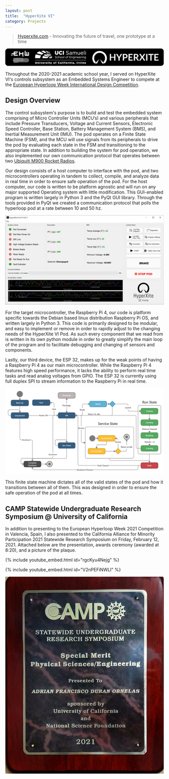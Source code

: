 ```yaml
---
layout: post
title:  "HyperXite VI"
category: Projects
---
```


> [Hyperxite.com](https://www.hyperxite.com/) - Innovating the future of travel, one prototype at a time

![HyperXite Logo](/assets/HyperXite/hx_eng_logo.png)

Throughout the 2020-2021 academic school year, I served on HyperXite VI's controls subsystem as an Embedded Systems Engineer to compete at the [European Hyperloop Week International Design Competition](https://hyperloopweek.com/).

<!--more-->


## Design Overview

The control subsystem's purpose is to build and test the embedded system comprising of Micro Controller Units (MCU’s) and various peripherals that include Pressure Transducers, Voltage and Current Sensors, Electronic Speed Controller, Base Station, Battery Management System (BMS), and Inertial Measurement Unit (IMU). The pod operates on a Finite State Machine (FSM), and the MCU will use signals from its peripherals to drive the pod by evaluating each state in the FSM and transitioning to the appropriate state. In addition to building the system for pod operation, we also implemented our own communication protocol that operates between two [Ubiquiti M900 Rocket Radios](https://www.ui.com/airmax/rocketm/). 

Our design consists of a host computer to interface with the pod, and two microcontrollers operating in tandem to collect, compile, and analyze data in real time in order to ensure safe operation of the pod. For the host computer, our code is written to be platform agnostic and will run on any major supported Operating system with little modification. This GUI-enabled program is written largely in Python 3 and the PyQt GUI library. Through the tools provided in PyQt we created a communication protocol that polls the hyperloop pod at a rate between 10 and 50 hz. 

![HyperXite Gui](/assets/HyperXite/hx_gui.png)

For the target microcontroller, the Raspberry Pi 4, our code is platform specific towards the Debian based linux distribution Raspberry Pi OS, and written largely in Python 3. This code is primarily designed to be modular, and easy to implement or remove in order to rapidly adjust to the changing needs of the HyperXite VI Pod. As such every component that we read from is written in its own python module in order to greatly simplify the main loop of the program and to facilitate debugging and changing of sensors and components.

Lastly, our third device, the ESP 32, makes up for the weak points of having a Raspberry Pi 4 as our main microcontroller. While the Raspberry Pi 4 features high speed performance, it lacks the ability to perform real time tasks and read analog voltages from GPIO. The ESP 32 is currently using full duplex SPI to stream information to the Raspberry Pi in real time. 

![Finite State Machine](/assets/HyperXite/FSM.png)

This finite state machine dictates all of the valid states of the pod and how it transitions between all of them. This was designed in order to ensure the safe operation of the pod at all times.

## CAMP Statewide Undergraduate Research Symposium @ University of California

In addition to presenting to the European Hyperloop Week 2021 Competition in Valencia, Spain, I also presented to the California Alliance for Minority Participation 2021 Statewide Research Symposium  on Friday, February 12, 2021. Attached below are the presentation, awards ceremony (awarded at 8:20), and a picture of the plaque.

{% include youtube_embed.html id="rgcKyu4Nejg" %}

{% include youtube_embed.html id="V2nPEFiNWLI" %}

![CAMP Award Plaque](/assets/HyperXite/camp_seal.jpg)